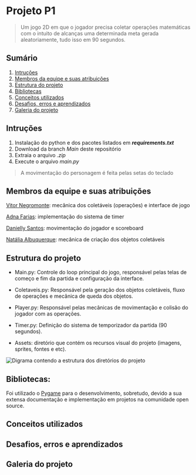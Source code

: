 # Projeto P1

> Um jogo 2D em que o jogador precisa coletar operações matemáticas com o intuito de alcanças uma determinada meta gerada aleatoriamente, tudo isso em 90 segundos.
## Sumário
1. [Intruções](#intruções)
2. [Membros da equipe e suas atribuições](#membros-da-equipe-e-suas-atribuições)
3. [Estrutura do projeto](#estrutura-do-projeto)
4. [Bibliotecas](#bibliotecas)
5. [Conceitos utilizados](#conceitos-utilizados)
6. [Desafios, erros e aprendizados](#desafios-erros-e-aprendizados)
7. [Galeria do projeto](#galeria-do-projeto)

## Intruções
1. Instalação do python e dos pacotes listados em __*requirements.txt*__
2. Download da branch *Main* deste repositório
3. Extraia o arquivo _*.zip*_
4. Execute o arquivo _*main.py*_
> A movimentação do personagem é feita pelas setas do teclado
## Membros da equipe e suas atribuições
[Vitor Negromonte](https://github.com/vitornegromonte): mecânica dos coletáveis (operações) e interface de jogo

[Adna Farias](): implementação do sistema de timer

[Danielly Santos](https://github.com/daniellysantoslds): movimentação do jogador e scoreboard

[Natália Albuquerque](https://github.com/natalialbuquerque): mecânica de criação dos objetos coletáveis


## Estrutura do projeto

- Main.py: Controle do loop principal do jogo, responsável pelas telas de começo e fim da partida e configuração da interface.
- Coletaveis.py: Responsável pela geração dos objetos coletáveis, fluxo de operações e mecânica de queda dos objetos.
- Player.py: Responsável pelas mecânicas de movimentação e colisão do jogador com as operações.
- Timer.py: Definição do sistema de temporizador da partida (90 segundos).

- Assets: diretório que contém os recursos visual do projeto (imagens, sprites, fontes e etc).
  
![Digrama contendo a estrutura dos diretórios do projeto](assets/imgs/diagram.jpg)

## Bibliotecas:
Foi utilizado o [Pygame](pygame.org) para o desenvolvimento, sobretudo, devido a sua extensa documentação e implementação em projetos na comunidade open source.

## Conceitos utilizados

## Desafios, erros e aprendizados

## Galeria do projeto